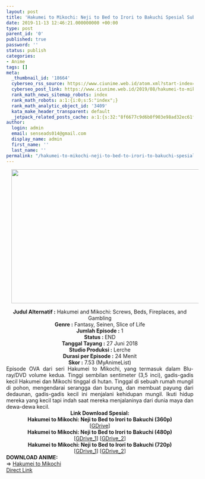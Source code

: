 ```yaml
---
layout: post
title: 'Hakumei to Mikochi: Neji to Bed to Irori to Bakuchi Spesial Subtitle Indonesia'
date: 2019-11-13 12:46:21.000000000 +00:00
type: post
parent_id: '0'
published: true
password: ''
status: publish
categories:
- Anime
tags: []
meta:
  _thumbnail_id: '18664'
  cyberseo_rss_source: https://www.ciunime.web.id/atom.xml?start-index=1951&max-results=150
  cyberseo_post_link: https://www.ciunime.web.id/2019/08/hakumei-to-mikochi-neji-to-bed-to-irori.html
  rank_math_news_sitemap_robots: index
  rank_math_robots: a:1:{i:0;s:5:"index";}
  rank_math_analytic_object_id: '3409'
  kata_make_header_transparent: default
  _jetpack_related_posts_cache: a:1:{s:32:"8f6677c9d6b0f903e98ad32ec61f8deb";a:2:{s:7:"expires";i:1656049548;s:7:"payload";a:0:{}}}
author:
  login: admin
  email: senseads014@gmail.com
  display_name: admin
  first_name: ''
  last_name: ''
permalink: "/hakumei-to-mikochi-neji-to-bed-to-irori-to-bakuchi-spesial-subtitle-indonesia/"
---
```

<div class="separator" style="clear: both; text-align: center;"><a href="https://1.bp.blogspot.com/-QWR3cfmqDfs/XVRXj17hPGI/AAAAAAAAdL8/kyubjPH__uUZcd8Eu8hvjuB7YUV9MvIFgCLcBGAs/s1600/Hakumei%2Bto%2BMikochi%2B-%2BNeji%2Bto%2BBed%2Bto%2BIrori%2Bto%2BBakuchi%2BSpesial.jpeg" imageanchor="1" style="margin-left: 1em; margin-right: 1em;"><img border="0" data-original-height="720" data-original-width="1280" height="360" src="{{ site.baseurl }}/assets/2019/11/Hakumei%2Bto%2BMikochi%2B-%2BNeji%2Bto%2BBed%2Bto%2BIrori%2Bto%2BBakuchi%2BSpesial.jpeg" width="640" /></a></div>
<p>
<div style="text-align: center;"><b>Judul</b><b><b>&nbsp;Alternatif</b>&nbsp;:</b> Hakumei and Mikochi: Screws, Beds, Fireplaces, and Gambling</div>
<div style="text-align: center;"><b>Genre :</b> Fantasy, Seinen, Slice of Life</div>
<div style="text-align: center;"><b>Jumlah Episode :</b>&nbsp;1<br /><b>Status :&nbsp;</b>END<br /><b>Tanggal Tayang :</b> 27 Juni 2018<br /><b>Studio Produksi :</b> Lerche<br /><b>Durasi per Episode :</b>&nbsp;24 Menit</div>
<div style="text-align: center;"><b>Skor :</b> 7.53 (MyAnimeList)</div>
<div style="text-align: center;"></div>
<div style="text-align: justify;"><span class="isi">Episode OVA dari seri Hakumei to Mikochi, yang termasuk dalam Blu-ray/DVD volume kedua. Tinggi sembilan sentimeter (3,5 inci), gadis-gadis kecil Hakumei dan Mikochi tinggal di hutan. Tinggal di sebuah rumah mungil di pohon, mengendarai serangga dan burung, dan membuat payung dari dedaunan, gadis-gadis kecil ini menjalani kehidupan mungil. Ikuti hidup mereka yang kecil tapi indah saat mereka menjalaninya dari dunia maya dan dewa-dewa kecil.</span></div>
<div style="text-align: justify;"></div>
<div style="text-align: justify;"></div>
<div style="text-align: center;">
<div style="text-align: center;"><b>Link Download Spesial:</b></div>
<div style="text-align: center;">
<div style="text-align: center;"><b>Hakumei to Mikochi: Neji to Bed to Irori to Bakuchi (360p)</b></div>
</div>
<div style="text-align: center;">
<div style="text-align: center;">[<a href="https://drive.google.com/uc?id=1oxnqCwLcDWYQuYIPe4IBh_b29bL1RAbw" target="_blank" rel="noopener">GDrive</a>]</div>
<div style="text-align: center;">
<div style="text-align: center;"><b>Hakumei to Mikochi: Neji to Bed to Irori to Bakuchi (480p)</b></div>
<div style="text-align: center;">[<a href="https://drive.google.com/uc?id=1pXP5CYnTmd4e9JvN6xLLjMVRq-HNY7ig" target="_blank" rel="noopener">GDrive_1</a>] [<a href="https://drive.google.com/uc?id=1CgdEmdVutAN0yO98m4wqmqVrX9fDgjdV" target="_blank" rel="noopener">GDrive_2</a>]</div>
<div style="text-align: center;">
<div style="text-align: center;"><b>Hakumei to Mikochi: Neji to Bed to Irori to Bakuchi (720p)</b></div>
<div style="text-align: center;">[<a href="https://drive.google.com/uc?id=1mlraw7A6_jw8vd2iyCXUjku-4YFg097M" target="_blank" rel="noopener">GDrive_1</a>] [<a href="https://drive.google.com/uc?id=1gK2j7cQwehtnAQ9R4SSJQcYRab6HQQBY" target="_blank" rel="noopener">GDrive_2</a>]
<div style="text-align: left;"></div>
<div style="text-align: left;"></div>
<div style="text-align: left;"><b>DOWNLOAD ANIME:</b></div>
<div style="text-align: left;"></div>
<div style="text-align: left;">=&gt;&nbsp;<a href="https://www.ciunime.web.id/2019/01/hakumei-to-mikochi-episode-01-12-end.html" target="_blank" rel="noopener">Hakumei to Mikochi</a></div>
<div style="text-align: left;"></div>
</div>
</div>
</div>
</div>
</div>
<link rel="stylesheet" href="https://cdnjs.cloudflare.com/ajax/libs/font-awesome/4.7.0/css/font-awesome.min.css" />
<div class="divbtn"> <a href="https://handymansurrender.com/fihup8buzv?key=94550f7ce39444073321dde3b8782f97" class="btn"><i class="fa fa-download"></i> Direct Link</a> </div>
